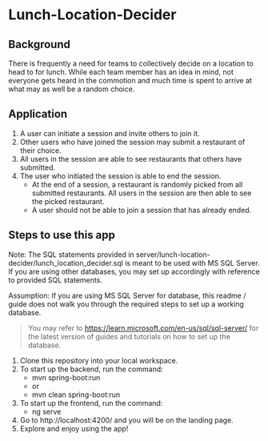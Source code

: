 # Lunch-Location-Decider

## Background
There is frequently a need for teams to collectively decide on a location to head to for lunch. While each team member has an idea in mind, not everyone gets heard in the commotion and much time is spent to arrive at what may as well be a random choice.

## Application
1. A user can initiate a session and invite others to join it.
2. Other users who have joined the session may submit a restaurant of their choice.
3. All users in the session are able to see restaurants that others have submitted.
4. The user who initiated the session is able to end the session.
    - At the end of a session, a restaurant is randomly picked from all submitted restaurants. All users in the session are then able to see the picked restaurant.
    - A user should not be able to join a session that has already ended.

## Steps to use this app
Note: The SQL statements provided in server/lunch-location-decider/lunch_location_decider.sql is meant to be used with MS SQL Server. If you are using other databases, you may set up accordingly with reference to provided SQL statements.

Assumption: If you are using MS SQL Server for database, this readme / guide does not walk you through the required steps to set up a working database.
> You may refer to https://learn.microsoft.com/en-us/sql/sql-server/ for the latest version of guides and tutorials on how to set up the database.

1. Clone this repository into your local workspace.
2. To start up the backend, run the command:
    - mvn spring-boot:run
    - or
    - mvn clean spring-boot:run
3. To start up the frontend, run the command:
    - ng serve
4. Go to http://localhost:4200/ and you will be on the landing page.
5. Explore and enjoy using the app!